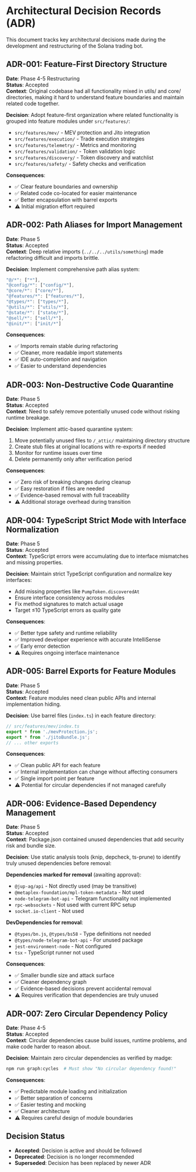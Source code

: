 # Architectural Decision Records (ADR)

This document tracks key architectural decisions made during the development and restructuring of the Solana trading bot.

## ADR-001: Feature-First Directory Structure

**Date**: Phase 4-5 Restructuring  
**Status**: Accepted  
**Context**: Original codebase had all functionality mixed in utils/ and core/ directories, making it hard to understand feature boundaries and maintain related code together.

**Decision**: Adopt feature-first organization where related functionality is grouped into feature modules under `src/features/`:

- `src/features/mev/` - MEV protection and Jito integration
- `src/features/execution/` - Trade execution strategies  
- `src/features/telemetry/` - Metrics and monitoring
- `src/features/validation/` - Token validation logic
- `src/features/discovery/` - Token discovery and watchlist
- `src/features/safety/` - Safety checks and verification

**Consequences**:
- ✅ Clear feature boundaries and ownership
- ✅ Related code co-located for easier maintenance
- ✅ Better encapsulation with barrel exports
- ⚠️ Initial migration effort required

## ADR-002: Path Aliases for Import Management

**Date**: Phase 5  
**Status**: Accepted  
**Context**: Deep relative imports (`../../../utils/something`) made refactoring difficult and imports brittle.

**Decision**: Implement comprehensive path alias system:
```typescript
"@/*": ["*"],
"@config/*": ["config/*"],
"@core/*": ["core/*"],
"@features/*": ["features/*"],
"@types/*": ["types/*"],
"@utils/*": ["utils/*"],
"@state/*": ["state/*"],
"@sell/*": ["sell/*"],
"@init/*": ["init/*"]
```

**Consequences**:
- ✅ Imports remain stable during refactoring
- ✅ Cleaner, more readable import statements
- ✅ IDE auto-completion and navigation
- ✅ Easier to understand dependencies

## ADR-003: Non-Destructive Code Quarantine

**Date**: Phase 5  
**Status**: Accepted  
**Context**: Need to safely remove potentially unused code without risking runtime breakage.

**Decision**: Implement attic-based quarantine system:
1. Move potentially unused files to `/_attic/` maintaining directory structure
2. Create stub files at original locations with re-exports if needed
3. Monitor for runtime issues over time
4. Delete permanently only after verification period

**Consequences**:
- ✅ Zero risk of breaking changes during cleanup
- ✅ Easy restoration if files are needed
- ✅ Evidence-based removal with full traceability
- ⚠️ Additional storage overhead during transition

## ADR-004: TypeScript Strict Mode with Interface Normalization

**Date**: Phase 5  
**Status**: Accepted  
**Context**: TypeScript errors were accumulating due to interface mismatches and missing properties.

**Decision**: Maintain strict TypeScript configuration and normalize key interfaces:
- Add missing properties like `PumpToken.discoveredAt`
- Ensure interface consistency across modules
- Fix method signatures to match actual usage
- Target ≤10 TypeScript errors as quality gate

**Consequences**:
- ✅ Better type safety and runtime reliability
- ✅ Improved developer experience with accurate IntelliSense
- ✅ Early error detection
- ⚠️ Requires ongoing interface maintenance

## ADR-005: Barrel Exports for Feature Modules

**Date**: Phase 5  
**Status**: Accepted  
**Context**: Feature modules need clean public APIs and internal implementation hiding.

**Decision**: Use barrel files (`index.ts`) in each feature directory:
```typescript
// src/features/mev/index.ts
export * from './mevProtection.js';
export * from './jitoBundle.js';
// ... other exports
```

**Consequences**:
- ✅ Clean public API for each feature
- ✅ Internal implementation can change without affecting consumers  
- ✅ Single import point per feature
- ⚠️ Potential for circular dependencies if not managed carefully

## ADR-006: Evidence-Based Dependency Management

**Date**: Phase 5  
**Status**: Accepted  
**Context**: Package.json contained unused dependencies that add security risk and bundle size.

**Decision**: Use static analysis tools (knip, depcheck, ts-prune) to identify truly unused dependencies before removal:

**Dependencies marked for removal** (awaiting approval):
- `@jup-ag/api` - Not directly used (may be transitive)
- `@metaplex-foundation/mpl-token-metadata` - Not used
- `node-telegram-bot-api` - Telegram functionality not implemented
- `rpc-websockets` - Not used with current RPC setup  
- `socket.io-client` - Not used

**DevDependencies for removal**:
- `@types/bn.js`, `@types/bs58` - Type definitions not needed
- `@types/node-telegram-bot-api` - For unused package
- `jest-environment-node` - Not configured
- `tsx` - TypeScript runner not used

**Consequences**:
- ✅ Smaller bundle size and attack surface
- ✅ Cleaner dependency graph
- ✅ Evidence-based decisions prevent accidental removal
- ⚠️ Requires verification that dependencies are truly unused

## ADR-007: Zero Circular Dependency Policy

**Date**: Phase 4-5  
**Status**: Accepted  
**Context**: Circular dependencies cause build issues, runtime problems, and make code harder to reason about.

**Decision**: Maintain zero circular dependencies as verified by madge:
```bash
npm run graph:cycles  # Must show "No circular dependency found!"
```

**Consequences**:
- ✅ Predictable module loading and initialization
- ✅ Better separation of concerns
- ✅ Easier testing and mocking
- ✅ Cleaner architecture
- ⚠️ Requires careful design of module boundaries

## Decision Status

- **Accepted**: Decision is active and should be followed
- **Deprecated**: Decision is no longer recommended
- **Superseded**: Decision has been replaced by newer ADR